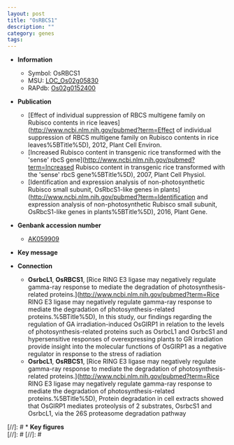 ```yaml
---
layout: post
title: "OsRBCS1"
description: ""
category: genes
tags: 
---
```


* **Information**  
    + Symbol: OsRBCS1  
    + MSU: [LOC_Os02g05830](http://rice.plantbiology.msu.edu/cgi-bin/ORF_infopage.cgi?orf=LOC_Os02g05830)  
    + RAPdb: [Os02g0152400](http://rapdb.dna.affrc.go.jp/viewer/gbrowse_details/irgsp1?name=Os02g0152400)  

* **Publication**  
    + [Effect of individual suppression of RBCS multigene family on Rubisco contents in rice leaves](http://www.ncbi.nlm.nih.gov/pubmed?term=Effect of individual suppression of RBCS multigene family on Rubisco contents in rice leaves%5BTitle%5D), 2012, Plant Cell Environ.
    + [Increased Rubisco content in transgenic rice transformed with the 'sense' rbcS gene](http://www.ncbi.nlm.nih.gov/pubmed?term=Increased Rubisco content in transgenic rice transformed with the 'sense' rbcS gene%5BTitle%5D), 2007, Plant Cell Physiol.
    + [Identification and expression analysis of non-photosynthetic Rubisco small subunit, OsRbcS1-like genes in plants](http://www.ncbi.nlm.nih.gov/pubmed?term=Identification and expression analysis of non-photosynthetic Rubisco small subunit, OsRbcS1-like genes in plants%5BTitle%5D), 2016, Plant Gene.

* **Genbank accession number**  
    + [AK059909](http://www.ncbi.nlm.nih.gov/nuccore/AK059909)

* **Key message**  

* **Connection**  
    + __OsrbcL1__, __OsRBCS1__, [Rice RING E3 ligase may negatively regulate gamma-ray response to mediate the degradation of photosynthesis-related proteins.](http://www.ncbi.nlm.nih.gov/pubmed?term=Rice RING E3 ligase may negatively regulate gamma-ray response to mediate the degradation of photosynthesis-related proteins.%5BTitle%5D), In this study, our findings regarding the regulation of GA irradiation-induced OsGIRP1 in relation to the levels of photosynthesis-related proteins such as OsrbcL1 and OsrbcS1 and hypersensitive responses of overexpressing plants to GR irradiation provide insight into the molecular functions of OsGIRP1 as a negative regulator in response to the stress of radiation
    + __OsrbcL1__, __OsRBCS1__, [Rice RING E3 ligase may negatively regulate gamma-ray response to mediate the degradation of photosynthesis-related proteins.](http://www.ncbi.nlm.nih.gov/pubmed?term=Rice RING E3 ligase may negatively regulate gamma-ray response to mediate the degradation of photosynthesis-related proteins.%5BTitle%5D), Protein degradation in cell extracts showed that OsGIRP1 mediates proteolysis of 2 substrates, OsrbcS1 and OsrbcL1, via the 26S proteasome degradation pathway

[//]: # * **Key figures**  
[//]: # 
[//]: # 
